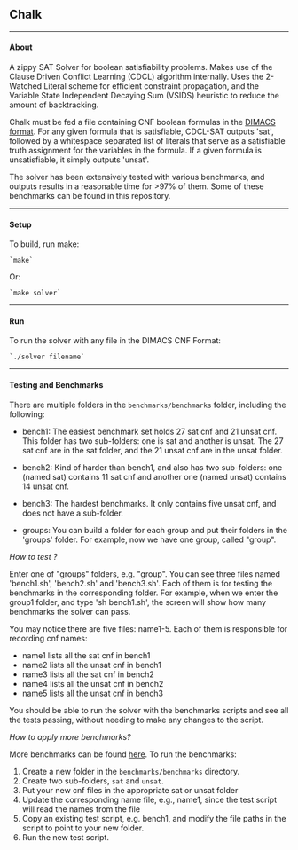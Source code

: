 ## Chalk 

---

#### About

A zippy SAT Solver for boolean satisfiability problems. Makes use of the
Clause Driven Conflict Learning (CDCL) algorithm internally. Uses the 
2-Watched Literal scheme for efficient constraint propagation, and the 
Variable State Independent Decaying Sum (VSIDS) heuristic to reduce 
the amount of backtracking.

Chalk must be fed a file containing CNF boolean formulas in the [DIMACS format](http://www.satcompetition.org/2009/format-benchmarks2009.html).
For any given formula that is satisfiable, CDCL-SAT outputs 'sat', followed by 
a whitespace separated list of literals that serve as a satisfiable truth assignment 
for the variables in the formula. If a given formula is unsatisfiable, it simply
outputs 'unsat'.

The solver has been extensively tested with various benchmarks, and outputs 
results in a reasonable time for >97% of them. Some of these benchmarks 
can be found in this repository. 

---

#### Setup

To build, run make:

    `make`

Or:

    `make solver`

---

#### Run

To run the solver with any file in the DIMACS CNF Format:

    `./solver filename`

---

#### Testing and Benchmarks

There are multiple folders in the `benchmarks/benchmarks` folder, including the following: 

* bench1: The easiest benchmark set holds 27 sat cnf and 21 unsat cnf.
          This folder has two sub-folders: one is sat and another is unsat.
          The 27 sat cnf are in the sat folder, and the 21 unsat cnf are
          in the unsat folder.

* bench2: Kind of harder than bench1, and also has two sub-folders: one 
          (named sat) contains 11 sat cnf and another one (named unsat)
          contains 14 unsat cnf. 

* bench3: The hardest benchmarks. It only contains five unsat cnf, and 
          does not have a sub-folder.

* groups: You can build a folder for each group and put their 
          folders in the 'groups' folder. For example, now we have one
          group, called "group".

*How to test ?*

Enter one of "groups" folders, e.g. "group".
You can see three files named 'bench1.sh', 'bench2.sh' and 'bench3.sh'.
Each of them is for testing the benchmarks in the corresponding folder. 
For example, when we enter the group1 folder, and type 'sh bench1.sh', the screen 
will show how many benchmarks the solver can pass.

You may notice there are five files: name1-5. Each of them is responsible
for recording cnf names:
- name1 lists all the sat cnf in bench1 
- name2 lists all the unsat cnf in bench1
- name3 lists all the sat cnf in bench2
- name4 lists all the unsat cnf in bench2
- name5 lists all the unsat cnf in bench3

You should be able to run the solver with the benchmarks scripts and
see all the tests passing, without needing to make any changes to the
script.

*How to apply more benchmarks?*

More benchmarks can be found [here](http://www.satcompetition.org/). To 
run the benchmarks:

1. Create a new folder in the `benchmarks/benchmarks` directory.
2. Create two sub-folders, `sat` and `unsat`.
3. Put your new cnf files in the appropriate sat or unsat folder
4. Update the corresponding name file, e.g., name1, since the test script
   will read the names from the file
5. Copy an existing test script, e.g. bench1, and modify the file paths in
   the script to point to your new folder.
6. Run the new test script.
